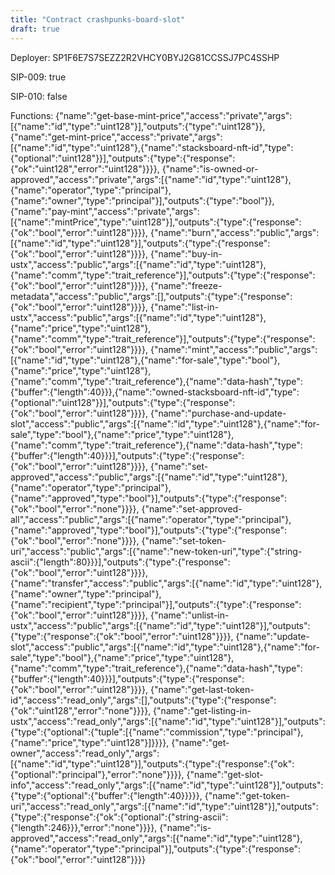 ```yaml
---
title: "Contract crashpunks-board-slot"
draft: true
---
```

Deployer: SP1F6E7S7SEZZ2R2VHCY0BYJ2G81CCSSJ7PC4SSHP

SIP-009: true

SIP-010: false

Functions:
{"name":"get-base-mint-price","access":"private","args":[{"name":"id","type":"uint128"}],"outputs":{"type":"uint128"}}, {"name":"get-mint-price","access":"private","args":[{"name":"id","type":"uint128"},{"name":"stacksboard-nft-id","type":{"optional":"uint128"}}],"outputs":{"type":{"response":{"ok":"uint128","error":"uint128"}}}}, {"name":"is-owned-or-approved","access":"private","args":[{"name":"id","type":"uint128"},{"name":"operator","type":"principal"},{"name":"owner","type":"principal"}],"outputs":{"type":"bool"}}, {"name":"pay-mint","access":"private","args":[{"name":"mintPrice","type":"uint128"}],"outputs":{"type":{"response":{"ok":"bool","error":"uint128"}}}}, {"name":"burn","access":"public","args":[{"name":"id","type":"uint128"}],"outputs":{"type":{"response":{"ok":"bool","error":"uint128"}}}}, {"name":"buy-in-ustx","access":"public","args":[{"name":"id","type":"uint128"},{"name":"comm","type":"trait_reference"}],"outputs":{"type":{"response":{"ok":"bool","error":"uint128"}}}}, {"name":"freeze-metadata","access":"public","args":[],"outputs":{"type":{"response":{"ok":"bool","error":"uint128"}}}}, {"name":"list-in-ustx","access":"public","args":[{"name":"id","type":"uint128"},{"name":"price","type":"uint128"},{"name":"comm","type":"trait_reference"}],"outputs":{"type":{"response":{"ok":"bool","error":"uint128"}}}}, {"name":"mint","access":"public","args":[{"name":"id","type":"uint128"},{"name":"for-sale","type":"bool"},{"name":"price","type":"uint128"},{"name":"comm","type":"trait_reference"},{"name":"data-hash","type":{"buffer":{"length":40}}},{"name":"owned-stacksboard-nft-id","type":{"optional":"uint128"}}],"outputs":{"type":{"response":{"ok":"bool","error":"uint128"}}}}, {"name":"purchase-and-update-slot","access":"public","args":[{"name":"id","type":"uint128"},{"name":"for-sale","type":"bool"},{"name":"price","type":"uint128"},{"name":"comm","type":"trait_reference"},{"name":"data-hash","type":{"buffer":{"length":40}}}],"outputs":{"type":{"response":{"ok":"bool","error":"uint128"}}}}, {"name":"set-approved","access":"public","args":[{"name":"id","type":"uint128"},{"name":"operator","type":"principal"},{"name":"approved","type":"bool"}],"outputs":{"type":{"response":{"ok":"bool","error":"none"}}}}, {"name":"set-approved-all","access":"public","args":[{"name":"operator","type":"principal"},{"name":"approved","type":"bool"}],"outputs":{"type":{"response":{"ok":"bool","error":"none"}}}}, {"name":"set-token-uri","access":"public","args":[{"name":"new-token-uri","type":{"string-ascii":{"length":80}}}],"outputs":{"type":{"response":{"ok":"bool","error":"uint128"}}}}, {"name":"transfer","access":"public","args":[{"name":"id","type":"uint128"},{"name":"owner","type":"principal"},{"name":"recipient","type":"principal"}],"outputs":{"type":{"response":{"ok":"bool","error":"uint128"}}}}, {"name":"unlist-in-ustx","access":"public","args":[{"name":"id","type":"uint128"}],"outputs":{"type":{"response":{"ok":"bool","error":"uint128"}}}}, {"name":"update-slot","access":"public","args":[{"name":"id","type":"uint128"},{"name":"for-sale","type":"bool"},{"name":"price","type":"uint128"},{"name":"comm","type":"trait_reference"},{"name":"data-hash","type":{"buffer":{"length":40}}}],"outputs":{"type":{"response":{"ok":"bool","error":"uint128"}}}}, {"name":"get-last-token-id","access":"read_only","args":[],"outputs":{"type":{"response":{"ok":"uint128","error":"none"}}}}, {"name":"get-listing-in-ustx","access":"read_only","args":[{"name":"id","type":"uint128"}],"outputs":{"type":{"optional":{"tuple":[{"name":"commission","type":"principal"},{"name":"price","type":"uint128"}]}}}}, {"name":"get-owner","access":"read_only","args":[{"name":"id","type":"uint128"}],"outputs":{"type":{"response":{"ok":{"optional":"principal"},"error":"none"}}}}, {"name":"get-slot-info","access":"read_only","args":[{"name":"id","type":"uint128"}],"outputs":{"type":{"optional":{"buffer":{"length":40}}}}}, {"name":"get-token-uri","access":"read_only","args":[{"name":"id","type":"uint128"}],"outputs":{"type":{"response":{"ok":{"optional":{"string-ascii":{"length":246}}},"error":"none"}}}}, {"name":"is-approved","access":"read_only","args":[{"name":"id","type":"uint128"},{"name":"operator","type":"principal"}],"outputs":{"type":{"response":{"ok":"bool","error":"uint128"}}}}
